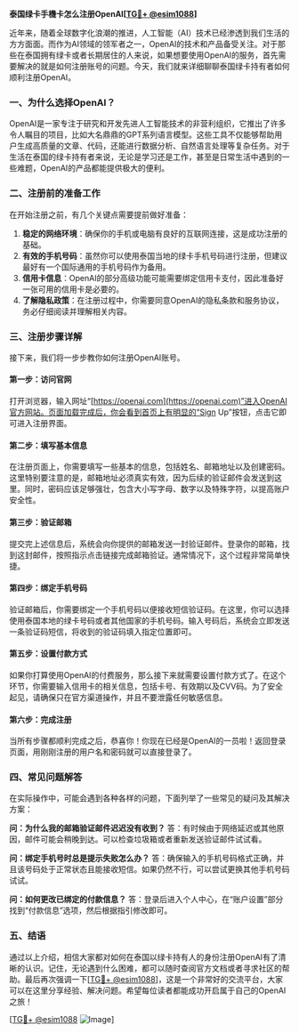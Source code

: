 **泰国绿卡手機卡怎么注册OpenAI[[TG💪+ @esim1088](https://t.me/s/esim1088)]**

近年来，随着全球数字化浪潮的推进，人工智能（AI）技术已经渗透到我们生活的方方面面。而作为AI领域的领军者之一，OpenAI的技术和产品备受关注。对于那些在泰国拥有绿卡或者长期居住的人来说，如果想要使用OpenAI的服务，首先需要解决的就是如何注册账号的问题。今天，我们就来详细聊聊泰国绿卡持有者如何顺利注册OpenAI。

### 一、为什么选择OpenAI？

OpenAI是一家专注于研究和开发先进人工智能技术的非营利组织，它推出了许多令人瞩目的项目，比如大名鼎鼎的GPT系列语言模型。这些工具不仅能够帮助用户生成高质量的文章、代码，还能进行数据分析、自然语言处理等复杂任务。对于生活在泰国的绿卡持有者来说，无论是学习还是工作，甚至是日常生活中遇到的一些难题，OpenAI的产品都能提供极大的便利。

### 二、注册前的准备工作

在开始注册之前，有几个关键点需要提前做好准备：

1. **稳定的网络环境**：确保你的手机或电脑有良好的互联网连接，这是成功注册的基础。
2. **有效的手机号码**：虽然你可以使用泰国当地的绿卡手机号码进行注册，但建议最好有一个国际通用的手机号码作为备用。
3. **信用卡信息**：OpenAI的部分高级功能可能需要绑定信用卡支付，因此准备好一张可用的信用卡是必要的。
4. **了解隐私政策**：在注册过程中，你需要同意OpenAI的隐私条款和服务协议，务必仔细阅读并理解相关内容。

### 三、注册步骤详解

接下来，我们将一步步教你如何注册OpenAI账号。

#### 第一步：访问官网
打开浏览器，输入网址“[https://openai.com](https://openai.com)”进入OpenAI官方网站。页面加载完成后，你会看到首页上有明显的“Sign Up”按钮，点击它即可进入注册界面。

#### 第二步：填写基本信息
在注册页面上，你需要填写一些基本的信息，包括姓名、邮箱地址以及创建密码。这里特别要注意的是，邮箱地址必须真实有效，因为后续的验证邮件会发送到这里。同时，密码应该足够强壮，包含大小写字母、数字以及特殊字符，以提高账户安全性。

#### 第三步：验证邮箱
提交完上述信息后，系统会向你提供的邮箱发送一封验证邮件。登录你的邮箱，找到这封邮件，按照指示点击链接完成邮箱验证。通常情况下，这个过程非常简单快捷。

#### 第四步：绑定手机号码
验证邮箱后，你需要绑定一个手机号码以便接收短信验证码。在这里，你可以选择使用泰国本地的绿卡号码或者其他国家的手机号码。输入号码后，系统会立即发送一条验证码短信，将收到的验证码填入指定位置即可。

#### 第五步：设置付款方式
如果你打算使用OpenAI的付费服务，那么接下来就需要设置付款方式了。在这个环节，你需要输入信用卡的相关信息，包括卡号、有效期以及CVV码。为了安全起见，请确保只在官方渠道操作，并且不要泄露任何敏感信息。

#### 第六步：完成注册
当所有步骤都顺利完成之后，恭喜你！你现在已经是OpenAI的一员啦！返回登录页面，用刚刚注册的用户名和密码就可以直接登录了。

### 四、常见问题解答

在实际操作中，可能会遇到各种各样的问题，下面列举了一些常见的疑问及其解决方案：

**问：为什么我的邮箱验证邮件迟迟没有收到？**
答：有时候由于网络延迟或其他原因，邮件可能会稍晚到达。可以检查垃圾箱或者重新发送验证邮件试试看。

**问：绑定手机号时总是提示失败怎么办？**
答：确保输入的手机号码格式正确，并且该号码处于正常状态且能接收短信。如果仍然不行，可以尝试更换其他手机号码试试。

**问：如何更改已绑定的付款信息？**
答：登录后进入个人中心，在“账户设置”部分找到“付款信息”选项，然后根据指引修改即可。

### 五、结语

通过以上介绍，相信大家都对如何在泰国以绿卡持有人的身份注册OpenAI有了清晰的认识。记住，无论遇到什么困难，都可以随时查阅官方文档或者寻求社区的帮助。最后再次强调一下[[TG💪+ @esim1088](https://t.me/s/esim1088)]，这是一个非常好的交流平台，大家可以在这里分享经验、解决问题。希望每位读者都能成功开启属于自己的OpenAI之旅！

[[TG💪+ @esim1088](https://t.me/s/esim1088) ![Image](https://i.postimg.cc/4NQfJmqS/Snipaste-2025-05-13-00-14-12.png)]